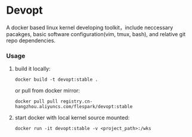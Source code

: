 # Devopt

A docker based linux kernel developing toolkit，include neccessary pacakges,
basic software configuration(vim, tmux, bash), and relative git repo
dependencies.

### Usage

1. build it locally:

   `docker build -t devopt:stable .`

   or pull from docker mirror:

   `docker pull pull registry.cn-hangzhou.aliyuncs.com/flespark/devopt:stable`

2. start docker with local kernel source mounted:

   `docker run -it devopt:stable -v <project_path>:/wks`

